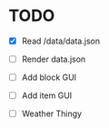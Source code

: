 # TODO

* [x] Read /data/data.json
* [ ] Render data.json
* [ ] Add block GUI
* [ ] Add item GUI
* [ ] Weather Thingy

